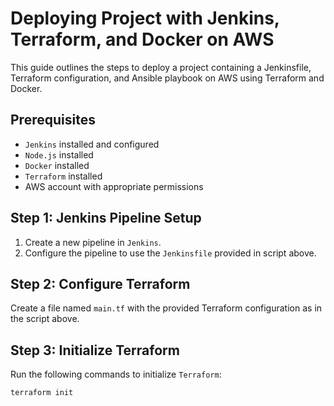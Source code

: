 # Deploying Project with Jenkins, Terraform, and Docker on AWS

This guide outlines the steps to deploy a project containing a Jenkinsfile, Terraform configuration, and Ansible playbook on AWS using Terraform and Docker.

## Prerequisites
+ `Jenkins` installed and configured
+ `Node.js` installed
+ `Docker` installed
+ `Terraform` installed
+ AWS account with appropriate permissions

## Step 1: Jenkins Pipeline Setup
1. Create a new pipeline in `Jenkins`.
2. Configure the pipeline to use the `Jenkinsfile` provided in script above.

## Step 2: Configure Terraform
Create a file named `main.tf` with the provided Terraform configuration as in the script above.

## Step 3: Initialize Terraform
Run the following commands to initialize `Terraform`:
```js
terraform init


